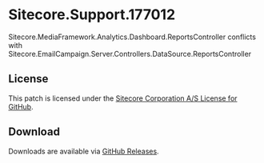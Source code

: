 # Sitecore.Support.177012
Sitecore.MediaFramework.Analytics.Dashboard.ReportsController conflicts with Sitecore.EmailCampaign.Server.Controllers.DataSource.ReportsController

## License  
This patch is licensed under the [Sitecore Corporation A/S License for GitHub](https://github.com/sitecoresupport/Sitecore.Support.177012/blob/master/LICENSE).  

## Download  
Downloads are available via [GitHub Releases](https://github.com/sitecoresupport/Sitecore.Support.177012/releases).  
